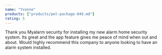 ```yaml
---
name: "Yvonne"
products: ["products/pet-package-849.md"]
rating: 5
---
```


Thank you Myalarm security for installing my new alarm home security system. Its great and the app feature gives me peace of mind when out and about. Would highly recommend this company to anyone looking to have an alarm system installed.